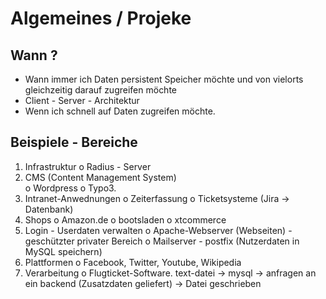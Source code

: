 # Algemeines / Projeke 

## Wann ? 

  * Wann immer ich Daten persistent Speicher möchte und von vielorts gleichzeitig darauf zugreifen möchte 
  * Client - Server - Architektur 
  * Wenn ich schnell auf Daten zugreifen möchte. 

## Beispiele - Bereiche 

1. Infrastruktur 
   o Radius - Server 
1. CMS (Content Management System)  
   o Wordpress
   o Typo3. 
1. Intranet-Anwednungen 
   o Zeiterfassung 
   o Ticketsysteme (Jira -> Datenbank) 
1. Shops 
   o Amazon.de
   o bootsladen 
   o xtcommerce 
1. Login - Userdaten verwalten 
   o Apache-Webserver (Webseiten) - geschützter privater Bereich 
   o Mailserver - postfix (Nutzerdaten in MySQL speichern)     
1. Plattformen 
   o Facebook, Twitter, Youtube, Wikipedia 
1. Verarbeitung 
   o Flugticket-Software. text-datei -> mysql -> anfragen an ein backend (Zusatzdaten geliefert) -> Datei geschrieben   
   
 
